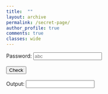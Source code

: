 ```yaml
---
title:  ""
layout: archive
permalink: /secret-page/
author_profile: true
comments: true
classes: wide
---
```


<html>
  
<head>
    <title>passwor validation</title>
    <script type="text/javascript">
        function check_password() {
            var res;
            var str = document.getElementById("input").value;
            if (str.match("taylor"))
                res = "TRUE";
            else
                res = "FALSE (hint: Decipher Anagram On About Me Page)";
            document.getElementById("output").value = res;
            if (res == "TRUE")
            	window.location.href = 'https://justinkleidermacher.com/secret-page/easter';
        }
    </script>
</head>
  
<body>
    <p>
        Password:
        <input type="text" 
               placeholder="abc"
               id="input" />
        <br/>
        <br/>
        <input type="button"
               value="Check" 
               onclick="check_password()" />
        <br/>
        <br/> Output:
        <input type="text" 
               id="output"
               readonly/>
    </p>
</body>
  
</html>